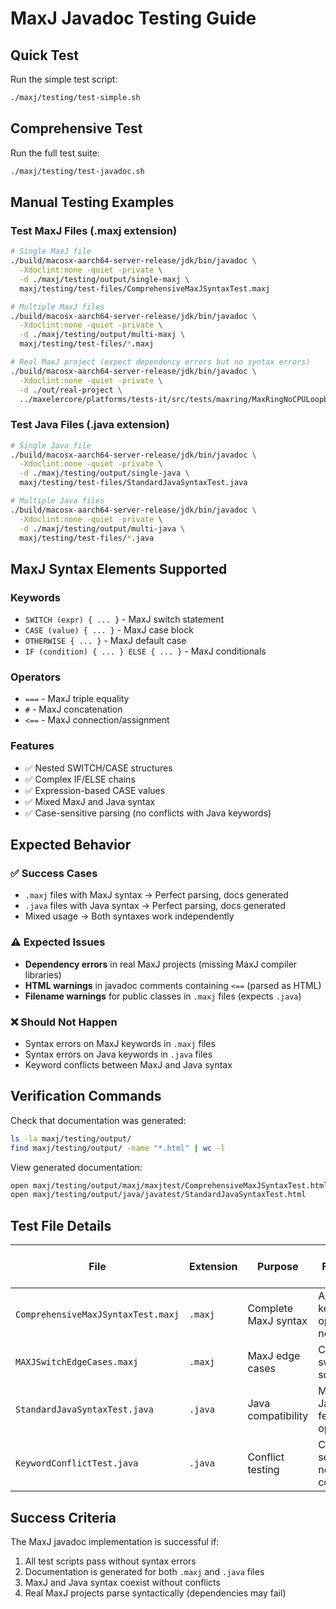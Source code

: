 # MaxJ Javadoc Testing Guide

## Quick Test

Run the simple test script:
```bash
./maxj/testing/test-simple.sh
```

## Comprehensive Test

Run the full test suite:
```bash
./maxj/testing/test-javadoc.sh
```

## Manual Testing Examples

### Test MaxJ Files (.maxj extension)
```bash
# Single MaxJ file
./build/macosx-aarch64-server-release/jdk/bin/javadoc \
  -Xdoclint:none -quiet -private \
  -d ./maxj/testing/output/single-maxj \
  maxj/testing/test-files/ComprehensiveMaxJSyntaxTest.maxj

# Multiple MaxJ files
./build/macosx-aarch64-server-release/jdk/bin/javadoc \
  -Xdoclint:none -quiet -private \
  -d ./maxj/testing/output/multi-maxj \
  maxj/testing/test-files/*.maxj

# Real MaxJ project (expect dependency errors but no syntax errors)
./build/macosx-aarch64-server-release/jdk/bin/javadoc \
  -Xdoclint:none -quiet -private \
  -d ./out/real-project \
  ../maxelercore/platforms/tests-it/src/tests/maxring/MaxRingNoCPULoopbackTest.maxj
```

### Test Java Files (.java extension)
```bash
# Single Java file
./build/macosx-aarch64-server-release/jdk/bin/javadoc \
  -Xdoclint:none -quiet -private \
  -d ./maxj/testing/output/single-java \
  maxj/testing/test-files/StandardJavaSyntaxTest.java

# Multiple Java files
./build/macosx-aarch64-server-release/jdk/bin/javadoc \
  -Xdoclint:none -quiet -private \
  -d ./maxj/testing/output/multi-java \
  maxj/testing/test-files/*.java
```

## MaxJ Syntax Elements Supported

### Keywords
- `SWITCH (expr) { ... }` - MaxJ switch statement
- `CASE (value) { ... }` - MaxJ case block
- `OTHERWISE { ... }` - MaxJ default case
- `IF (condition) { ... } ELSE { ... }` - MaxJ conditionals

### Operators
- `===` - MaxJ triple equality
- `#` - MaxJ concatenation
- `<==` - MaxJ connection/assignment

### Features
- ✅ Nested SWITCH/CASE structures
- ✅ Complex IF/ELSE chains
- ✅ Expression-based CASE values
- ✅ Mixed MaxJ and Java syntax
- ✅ Case-sensitive parsing (no conflicts with Java keywords)

## Expected Behavior

### ✅ Success Cases
- `.maxj` files with MaxJ syntax → Perfect parsing, docs generated
- `.java` files with Java syntax → Perfect parsing, docs generated
- Mixed usage → Both syntaxes work independently

### ⚠️ Expected Issues
- **Dependency errors** in real MaxJ projects (missing MaxJ compiler libraries)
- **HTML warnings** in javadoc comments containing `<==` (parsed as HTML)
- **Filename warnings** for public classes in `.maxj` files (expects `.java`)

### ❌ Should Not Happen
- Syntax errors on MaxJ keywords in `.maxj` files
- Syntax errors on Java keywords in `.java` files
- Keyword conflicts between MaxJ and Java syntax

## Verification Commands

Check that documentation was generated:
```bash
ls -la maxj/testing/output/
find maxj/testing/output/ -name "*.html" | wc -l
```

View generated documentation:
```bash
open maxj/testing/output/maxj/maxjtest/ComprehensiveMaxJSyntaxTest.html
open maxj/testing/output/java/javatest/StandardJavaSyntaxTest.html
```

## Test File Details

| File | Extension | Purpose | Key Features Tested |
|------|-----------|---------|-------------------|
| `ComprehensiveMaxJSyntaxTest.maxj` | `.maxj` | Complete MaxJ syntax | All keywords, operators, nesting |
| `MAXJSwitchEdgeCases.maxj` | `.maxj` | MaxJ edge cases | Complex switch scenarios |
| `StandardJavaSyntaxTest.java` | `.java` | Java compatibility | Modern Java features, operators |
| `KeywordConflictTest.java` | `.java` | Conflict testing | Case sensitivity, no collisions |

## Success Criteria

The MaxJ javadoc implementation is successful if:
1. All test scripts pass without syntax errors
2. Documentation is generated for both `.maxj` and `.java` files
3. MaxJ and Java syntax coexist without conflicts
4. Real MaxJ projects parse syntactically (dependencies may fail)
